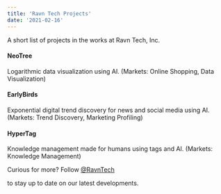 ```yaml
---
title: 'Ravn Tech Projects'
date: '2021-02-16'
---
```

A short list of projects in the works at Ravn Tech, Inc.

#### NeoTree
Logarithmic data visualization using AI. (Markets: Online Shopping, Data Visualization)

#### EarlyBirds
Exponential digital trend discovery for news and social media using AI. (Markets: Trend Discovery, Marketing Profiling)

#### HyperTag
Knowledge management made for humans using tags and AI. (Markets: Knowledge Management)


Curious for more? Follow <a href="https://twitter.com/RavnTech" rel="noreferrer noopener" target="_blank">@RavnTech</a></p> to stay up to date on our latest developments.
